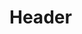<!-- TITLE: Song: Inspired Learning -->
<!-- SUBTITLE: Inspires your party to learn at a greater rate, increasing their experience gain by 7 percent for kills and successful tradeskill combines. -->

# Header